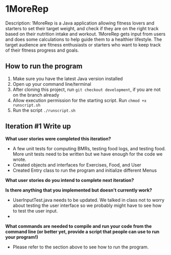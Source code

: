 # 1MoreRep
Description: 1MoreRep is a Java application allowing fitness lovers and starters to set their target weight, and check if they are on the right track based on their nutrition intake and workout. 1MoreRep gets input from users and does some calculations to help guide them to a healthier lifestyle. The target audience are fitness enthusiasts or starters who want to keep track of their fitness progress and goals.

## How to run the program

1. Make sure you have the latest Java version installed
2. Open up your command line/terminal
3. After cloning this project, run `git checkout development`, if you are not on the branch already
4. Allow execution permission for the starting script. Run `chmod +x runscript.sh`
5. Run the script `./runscript.sh` 


## Iteration #1 Write up

**What user stories were completed this iteration?**
- A few unit tests for computing BMRs, testing food logs, and testing food. More unit tests need to be written but we have enough for the code we wrote.
- Created objects and interfaces for Exercises, Food, and User
- Created Entry class to run the program and initialize different Menus

**What user stories do you intend to complete next iteration?**

**Is there anything that you implemented but doesn't currently work?**
- UserInputTest.java needs to be updated. We talked in class not to worry about testing the user interface so we probably might have to see how to test the user input.
- 

**What commands are needed to compile and run your code from the command line (or better yet, provide a script that people can use to run your program!)**
- Please refer to the section above to see how to run the program.


